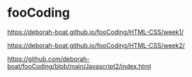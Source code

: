 # fooCoding 
https://deborah-boat.github.io/fooCoding/HTML-CSS/week1/

https://deborah-boat.github.io/fooCoding/HTML-CSS/week2/


https://github.com/deborah-boat/fooCoding/blob/main/Javascript2/index.html
